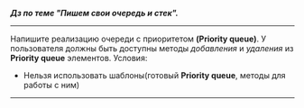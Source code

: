 ***Дз по теме "Пишем свои очередь и стек".***
__________________________________________
Напишите реализацию очереди с приоритетом **(Priority queue)**. У пользователя должны быть доступны методы *добавления* и *удаления* из **Priority queue** элементов.
Условия: 
- Нельзя использовать шаблоны(готовый **Priority queue**, методы для работы с ним)
___________________________________________